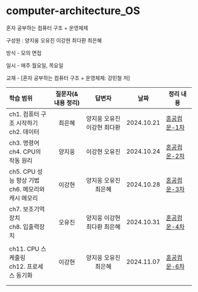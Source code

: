 # computer-architecture_OS
혼자 공부하는 컴퓨터 구조 + 운영체제

구성원 : 양지웅 오유진 이강현 최다환 최은혜

방식 - 모의 면접

일시 - 매주 월요일, 목요일

교재 - [혼자 공부하는 컴퓨터 구조 + 운영체제: 강민철 저]

| 학습 범위 | 질문자(& 내용 정리) |      답변자      |    날짜    | 정리 내용 |
| :-------- | :-----------------: | :--------------: | :--------: | --------- |
| ch1. 컴퓨터 구조 시작하기 </br> ch2. 데이터   | 최은혜 | 양지웅 오유진 이강현 최다환 | 2024.10.21 | [혼공컴운-1차]() |
| ch3. 명령어 </br> ch4. CPU의 작동 원리   | 양지웅 | 이강현 오유진 | 2024.10.24 | [혼공컴운-2차](https://github.com/CS-conqueror/computer-architecture_OS/blob/main/20241024_Chapter_03_04.md)|
| ch5. CPU 성능 향상 기법 </br> ch6. 메모리와 캐시 메모리   | 이강현 | 양지웅 오유진 최은혜 | 2024.10.28 | [혼공컴운-3차](https://github.com/CS-conqueror/computer-architecture_OS/blob/main/20241028_Chapter_05_06.md)|
| ch7. 보조기억장치 </br> ch8. 입출력장치   | 오유진 | 양지웅 이강현 최다환 최은혜 | 2024.10.31 | [혼공컴운-4차](https://github.com/CS-conqueror/computer-architecture_OS/blob/main/20241031_Chapter_07_08.md)|
| | | | | |
| ch11. CPU 스케줄링 </br> ch12. 프로세스 동기화 | 이강현 | 양지웅 오유진 최은혜 | 2024.11.07 | [혼공컴운-6차](https://github.com/CS-conqueror/computer-architecture_OS/blob/main/20241107_Chapter_11_12.md) |
| | | | | |
| | | | | |
